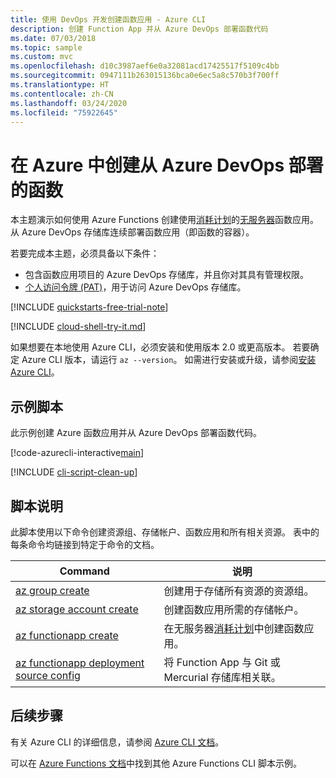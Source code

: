 ```yaml
---
title: 使用 DevOps 开发创建函数应用 - Azure CLI
description: 创建 Function App 并从 Azure DevOps 部署函数代码
ms.date: 07/03/2018
ms.topic: sample
ms.custom: mvc
ms.openlocfilehash: d10c3987aef6e0a32081acd17425517f5109c4bb
ms.sourcegitcommit: 0947111b263015136bca0e6ec5a8c570b3f700ff
ms.translationtype: HT
ms.contentlocale: zh-CN
ms.lasthandoff: 03/24/2020
ms.locfileid: "75922645"
---
```

# <a name="create-a-function-in-azure-that-is-deployed-from-azure-devops"></a>在 Azure 中创建从 Azure DevOps 部署的函数

本主题演示如何使用 Azure Functions 创建使用[消耗计划](../functions-scale.md#consumption-plan)的[无服务器](https://azure.microsoft.com/solutions/serverless/)函数应用。 从 Azure DevOps 存储库连续部署函数应用（即函数的容器）。 

若要完成本主题，必须具备以下条件：

* 包含函数应用项目的 Azure DevOps 存储库，并且你对其具有管理权限。
* [个人访问令牌 (PAT)](/azure/devops/organizations/accounts/use-personal-access-tokens-to-authenticate)，用于访问 Azure DevOps 存储库。

[!INCLUDE [quickstarts-free-trial-note](../../../includes/quickstarts-free-trial-note.md)]

[!INCLUDE [cloud-shell-try-it.md](../../../includes/cloud-shell-try-it.md)]

如果想要在本地使用 Azure CLI，必须安装和使用版本 2.0 或更高版本。 若要确定 Azure CLI 版本，请运行 `az --version`。 如需进行安装或升级，请参阅[安装 Azure CLI]( /cli/azure/install-azure-cli)。 

## <a name="sample-script"></a>示例脚本

此示例创建 Azure 函数应用并从 Azure DevOps 部署函数代码。

[!code-azurecli-interactive[main](../../../cli_scripts/azure-functions/deploy-function-app-with-function-vsts/deploy-function-app-with-function-vsts.sh?highlight=3-4 "Azure Service")]

[!INCLUDE [cli-script-clean-up](../../../includes/cli-script-clean-up.md)]

## <a name="script-explanation"></a>脚本说明

此脚本使用以下命令创建资源组、存储帐户、函数应用和所有相关资源。 表中的每条命令均链接到特定于命令的文档。

| Command | 说明 |
|---|---|
| [az group create](/cli/azure/group#az-group-create) | 创建用于存储所有资源的资源组。 |
| [az storage account create](/cli/azure/storage/account#az-storage-account-create) | 创建函数应用所需的存储帐户。 |
| [az functionapp create](/cli/azure/functionapp#az-functionapp-create) | 在无服务器[消耗计划](../functions-scale.md#consumption-plan)中创建函数应用。 |
| [az functionapp deployment source config](/cli/azure/functionapp/deployment/source#az-functionapp-deployment-source-config) | 将 Function App 与 Git 或 Mercurial 存储库相关联。 |

## <a name="next-steps"></a>后续步骤

有关 Azure CLI 的详细信息，请参阅 [Azure CLI 文档](/cli/azure)。

可以在 [Azure Functions 文档](../functions-cli-samples.md)中找到其他 Azure Functions CLI 脚本示例。
